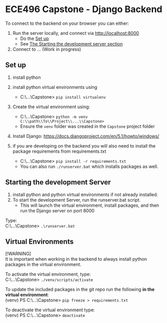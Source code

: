 # ECE496 Capstone - Django Backend
To connect to the backend on your browser you can either:
1. Run the server locally, and connect via [http://localhost:8000](http://localhost:8000)
    - Do the [Set up](#set-up)
    - See [The Starting the development server section](#starting-the-development-server)
2. Connect to ... (Work in progress)

## Set up
1. install python
2. install python virtual environments using
    - C:\\...\\Capstone> `pip install virtualenv`
3. Create the virtual environment using:
    - C:\\...\\Capstone> `python -m venv C:\\path\\To\\Project\\...\\Capstone>`
    - Ensure the `venv` folder was created in the `Capstone` project folder
4. Install Django: https://docs.djangoproject.com/en/5.1/howto/windows/

5. if you are developing on the backend you will also need to install the package requirements from requirements.txt
    - C:\\...\\Capstone> `pip install -r requirements.txt`
    - You can also run `./runserver.bat` which installs packages as well.

## Starting the development Server
1. install python and python virtual environments if not already installed.
2. To start the development Server, run the runserver.bat script. 
    -   This will launch the virtual environment, install packages, and then run the Django server on port 8000

Type:\
C:\\...\\Capstone> `.\runserver.bat`

## Virtual Environments
[!WARNING]\
It is important when working in the backend to always install python packages in the virtual environment.

To activate the virtual environment, type:\
C:\\...\\Capstone> `./venv/scripts/activate`

To update the included packages in the git repo run the following **in the virtual environment**:\
(venv) PS C:\\...\\Capstone> `pip freeze > requirements.txt`

To deactivate the virtual environment type:\
(venv) PS C:\\...\\Capstone> `deactivate`
